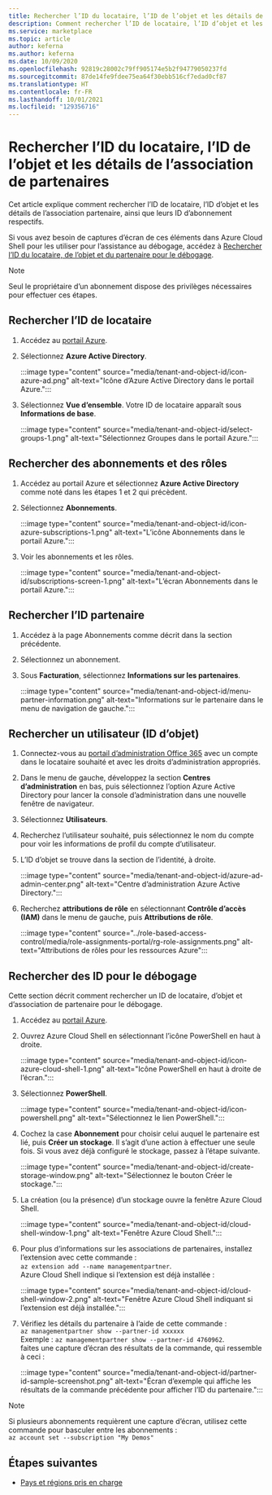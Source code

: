 ```yaml
---
title: Rechercher l’ID du locataire, l’ID de l’objet et les détails de l’association de partenaires dans la place de marché Azure
description: Comment rechercher l’ID de locataire, l’ID d’objet et les détails d’association de partenaires d’un ID d’abonnement dans la place de marché Azure.
ms.service: marketplace
ms.topic: article
author: keferna
ms.author: keferna
ms.date: 10/09/2020
ms.openlocfilehash: 92819c28002c79ff905174e5b2f94779050237fd
ms.sourcegitcommit: 87de14fe9fdee75ea64f30ebb516cf7edad0cf87
ms.translationtype: HT
ms.contentlocale: fr-FR
ms.lasthandoff: 10/01/2021
ms.locfileid: "129356716"
---
```

# <a name="find-tenant-id-object-id-and-partner-association-details"></a>Rechercher l’ID du locataire, l’ID de l’objet et les détails de l’association de partenaires

Cet article explique comment rechercher l’ID de locataire, l’ID d’objet et les détails de l’association partenaire, ainsi que leurs ID d’abonnement respectifs.

Si vous avez besoin de captures d’écran de ces éléments dans Azure Cloud Shell pour les utiliser pour l’assistance au débogage, accédez à [Rechercher l’ID du locataire, de l’objet et du partenaire pour le débogage](#find-ids-for-debugging).

>[!Note]
> Seul le propriétaire d’un abonnement dispose des privilèges nécessaires pour effectuer ces étapes.

## <a name="find-tenant-id"></a>Rechercher l’ID de locataire

1. Accédez au [portail Azure](https://ms.portal.azure.com/).
2. Sélectionnez **Azure Active Directory**.

    :::image type="content" source="media/tenant-and-object-id/icon-azure-ad.png" alt-text="Icône d’Azure Active Directory dans le portail Azure.":::

3. Sélectionnez **Vue d’ensemble**. Votre ID de locataire apparaît sous **Informations de base**.

    :::image type="content" source="media/tenant-and-object-id/select-groups-1.png" alt-text="Sélectionnez Groupes dans le portail Azure.":::

## <a name="find-subscriptions-and-roles"></a>Rechercher des abonnements et des rôles

1. Accédez au portail Azure et sélectionnez **Azure Active Directory** comme noté dans les étapes 1 et 2 qui précèdent.
2. Sélectionnez **Abonnements**.

    :::image type="content" source="media/tenant-and-object-id/icon-azure-subscriptions-1.png" alt-text="L’icône Abonnements dans le portail Azure.":::

3. Voir les abonnements et les rôles.

    :::image type="content" source="media/tenant-and-object-id/subscriptions-screen-1.png" alt-text="L’écran Abonnements dans le portail Azure.":::

## <a name="find-partner-id"></a>Rechercher l’ID partenaire

1. Accédez à la page Abonnements comme décrit dans la section précédente.
2. Sélectionnez un abonnement.
3. Sous **Facturation**, sélectionnez **Informations sur les partenaires**.

    :::image type="content" source="media/tenant-and-object-id/menu-partner-information.png" alt-text="Informations sur le partenaire dans le menu de navigation de gauche.":::

## <a name="find-user-object-id"></a>Rechercher un utilisateur (ID d’objet)

1. Connectez-vous au [portail d’administration Office 365](https://portal.office.com/adminportal/home) avec un compte dans le locataire souhaité et avec les droits d’administration appropriés.
2. Dans le menu de gauche, développez la section **Centres d’administration** en bas, puis sélectionnez l’option Azure Active Directory pour lancer la console d’administration dans une nouvelle fenêtre de navigateur.
3. Sélectionnez **Utilisateurs**.
4. Recherchez l’utilisateur souhaité, puis sélectionnez le nom du compte pour voir les informations de profil du compte d’utilisateur.
5. L’ID d’objet se trouve dans la section de l’identité, à droite.

    :::image type="content" source="media/tenant-and-object-id/azure-ad-admin-center.png" alt-text="Centre d’administration Azure Active Directory.":::

6. Recherchez **attributions de rôle** en sélectionnant **Contrôle d’accès (IAM)** dans le menu de gauche, puis **Attributions de rôle**.

    :::image type="content" source="../role-based-access-control/media/role-assignments-portal/rg-role-assignments.png" alt-text="Attributions de rôles pour les ressources Azure":::


## <a name="find-ids-for-debugging"></a>Rechercher des ID pour le débogage

Cette section décrit comment rechercher un ID de locataire, d’objet et d’association de partenaire pour le débogage.

1. Accédez au [portail Azure](https://ms.portal.azure.com/).
2. Ouvrez Azure Cloud Shell en sélectionnant l’icône PowerShell en haut à droite.

    :::image type="content" source="media/tenant-and-object-id/icon-azure-cloud-shell-1.png" alt-text="Icône PowerShell en haut à droite de l’écran.":::

3. Sélectionnez **PowerShell**.

    :::image type="content" source="media/tenant-and-object-id/icon-powershell.png" alt-text="Sélectionnez le lien PowerShell.":::

4. Cochez la case **Abonnement** pour choisir celui auquel le partenaire est lié, puis **Créer un stockage**. Il s’agit d’une action à effectuer une seule fois. Si vous avez déjà configuré le stockage, passez à l’étape suivante.

    :::image type="content" source="media/tenant-and-object-id/create-storage-window.png" alt-text="Sélectionnez le bouton Créer le stockage.":::

5. La création (ou la présence) d’un stockage ouvre la fenêtre Azure Cloud Shell.

    :::image type="content" source="media/tenant-and-object-id/cloud-shell-window-1.png" alt-text="Fenêtre Azure Cloud Shell.":::

6. Pour plus d’informations sur les associations de partenaires, installez l’extension avec cette commande :<br>`az extension add --name managementpartner`.<br>Azure Cloud Shell indique si l’extension est déjà installée :

    :::image type="content" source="media/tenant-and-object-id/cloud-shell-window-2.png" alt-text="Fenêtre Azure Cloud Shell indiquant si l’extension est déjà installée.":::

7. Vérifiez les détails du partenaire à l’aide de cette commande :<br>`az managementpartner show --partner-id xxxxxx`<br>Exemple : `az managementpartner show --partner-id 4760962`.<br>faites une capture d’écran des résultats de la commande, qui ressemble à ceci :

    :::image type="content" source="media/tenant-and-object-id/partner-id-sample-screenshot.png" alt-text="Écran d’exemple qui affiche les résultats de la commande précédente pour afficher l’ID du partenaire.":::

>[!NOTE]
>Si plusieurs abonnements requièrent une capture d’écran, utilisez cette commande pour basculer entre les abonnements :<br>`az account set --subscription "My Demos"`

## <a name="next-steps"></a>Étapes suivantes

- [Pays et régions pris en charge](sell-from-countries.md)